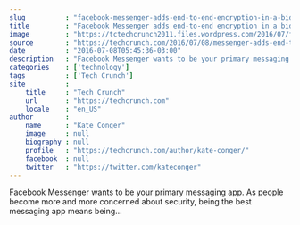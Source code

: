 ```yaml
---
slug          : "facebook-messenger-adds-end-to-end-encryption-in-a-bid-to-become-your-primary-messaging-app"
title         : "Facebook Messenger adds end-to-end encryption in a bid to become your primary messaging app"
image         : "https://tctechcrunch2011.files.wordpress.com/2016/07/facebook-messenger-encryption1.png?w=764&h=400&crop=1"
source        : "https://techcrunch.com/2016/07/08/messenger-adds-end-to-end-encryption/"
date          : "2016-07-08T05:45:36-03:00"
description   : "Facebook Messenger wants to be your primary messaging app. As people become more and more concerned about security, being the best messaging app means being..."
categories    : ['technology']
tags          : ['Tech Crunch']
site          :
    title     : "Tech Crunch"
    url       : "https://techcrunch.com"
    locale    : "en_US"
author        :
    name      : "Kate Conger"
    image     : null
    biography : null
    profile   : "https://techcrunch.com/author/kate-conger/"
    facebook  : null
    twitter   : "https://twitter.com/kateconger"
---
```


Facebook Messenger wants to be your primary messaging app. As people become more and more concerned about security, being the best messaging app means being...
